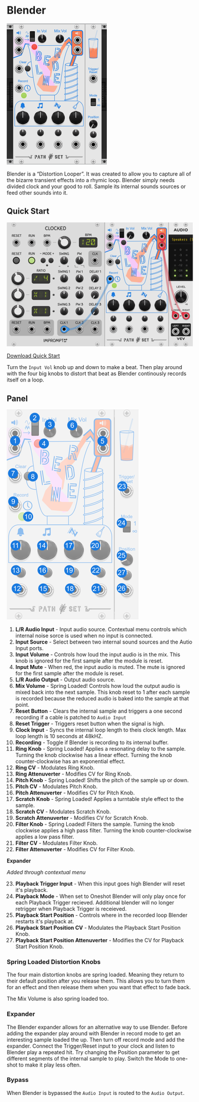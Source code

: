 # Blender
![Image of Blender module](../images/Blender.png)

Blender is a “Distortion Looper”. It was created to allow you to capture all of the bizarre transient effects into a rhymic loop. Blender simply needs divided clock and your good to roll. Sample its internal sounds sources or feed other sounds into it.

## Quick Start

![Image of quick start patch](../images/Blender/quick_start_1.png)

[Download Quick Start](../examples/Blender/Blender_QuickStart.vcvs?raw=true)

Turn the `Input Vol` knob up and down to make a beat. Then play around with the four big knobs to distort that beat as Blender continously records itself on a loop.

## Panel

![Image of controls](../images/Blender/labels.png)

1. **L/R Audio Input** - Input audio source. Contextual menu controls which internal noise sorce is used when no input is connected.
2. **Input Source** - Select between two internal sound sources and the Autio Input ports.
3. **Input Volume** - Controls how loud the input audio is in the mix. This knob is ignored for the first sample after the module is reset. 
4. **Input Mute** - When red, the input audio is muted. The mute is ignored for the first sample after the module is reset.
5. **L/R Audio Output** - Output audio source. 
6. **Mix Volume** - Spring Loaded! Controls how loud the output audio is mixed back into the next sample. This knob reset to 1 after each sample is recorded because the reduced audio is baked into the sample at that point.
7. **Reset Button** - Clears the internal sample and triggers a one second recording if a cable is patched to `Audio Input`
8. **Reset Trigger** - Triggers reset button when the signal is high.
9. **Clock Input** - Syncs the internal loop length to theis clock length. Max loop length is 10 seconds at 48kHZ.
10. **Recording** - Toggle if Blender is recording to its internal buffer.
11. **Ring Knob** - Spring Loaded! Applies a resonating delay to the sample. Turning the knob clockwise has a linear effect. Turning the knob counter-clockwise has an exponential effect.
12. **Ring CV** - Modulates Ring Knob.
13. **Ring Attenuverter** - Modifies CV for Ring Knob.
14. **Pitch Knob** - Spring Loaded! Shifts the pitch of the sample up or down.
15. **Pitch CV** - Modulates Pitch Knob.
16. **Pitch Attenuverter** - Modifies CV for Pitch Knob.
17. **Scratch Knob** - Spring Loaded! Applies a turntable style effect to the sample.
18. **Scratch CV** - Modulates Scratch Knob.
19. **Scratch Attenuverter** - Modifies CV for Scratch Knob.
20. **Filter Knob** - Spring Loaded! Filters the sample. Turning the knob clockwise applies a high pass filter. Turning the knob counter-clockwise applies a low pass filter.
21. **Filter CV** - Modulates Filter Knob.
22. **Filter Attenuverter** - Modifies CV for Filter Knob.

**Expander**

*Added through contextual menu*

23. **Playback Trigger Input** - When this input goes high Blender will reset it's playback.
24. **Playback Mode** - When set to Oneshot Blender will only play once for each Playback Trigger recieved. Additional blender will no longer retrigger when Playback Trigger is receieved.
25. **Playback Start Position** - Controls where in the recorded loop Blender restarts it's playback at.
26. **Playback Start Position CV** - Modulates the Playback Start Position Knob.
27. **Playback Start Position Attenuverter** - Modifies the CV for Playback Start Position Knob.

### Spring Loaded Distortion Knobs

The four main distortion knobs are spring loaded. Meaning they return to their default position after you release them. This allows you to turn them for an effect and then release them when you want that effect to fade back.

The Mix Volume is also spring loaded too.

### Expander

The Blender expander allows for an alternative way to use Blender. Before adding the expander play around with Blender in record mode to get an interesting sample loaded the up. Then turn off record mode and add the expander. Connect the Trigger/Reset input to your clock and listen to Blender play a repeated hit. Try changing the Position parameter to get different segments of the internal sample to play. Switch the Mode to one-shot to make it play less often.

### Bypass

When Blender is bypassed the `Audio Input` is routed to the `Audio Output`.